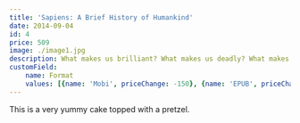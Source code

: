 ```yaml
---
title: 'Sapiens: A Brief History of Humankind'
date: 2014-09-04
id: 4
price: 509
image: ./image1.jpg
description: What makes us brilliant? What makes us deadly? What makes us Sapiens? This bestselling history of our species challenges everything we know about being human
customField: 
    name: Format
    values: [{name: 'Mobi', priceChange: -150}, {name: 'EPUB', priceChange: -150}, {name: 'PDF', priceChange: -150}, {name: 'Paperback', priceChange: 0}]
---
```


This is a very yummy cake topped with a pretzel.
